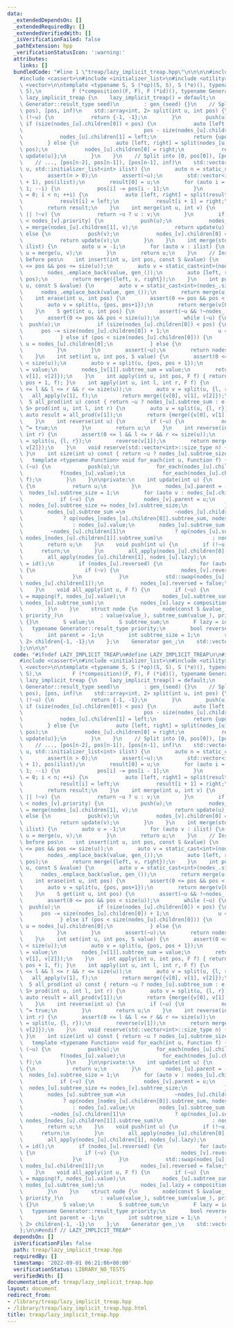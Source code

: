 ```yaml
---
data:
  _extendedDependsOn: []
  _extendedRequiredBy: []
  _extendedVerifiedWith: []
  _isVerificationFailed: false
  _pathExtension: hpp
  _verificationStatusIcon: ':warning:'
  attributes:
    links: []
  bundledCode: "#line 1 \"treap/lazy_implicit_treap.hpp\"\n\n\n\n#include <array>\n\
    #include <cassert>\n#include <initializer_list>\n#include <utility>\n#include\
    \ <vector>\n\ntemplate <typename S, S (*op)(S, S), S (*e)(), typename F, S (*mapping)(F,\
    \ S),\n          F (*composition)(F, F), F (*id)(), typename Generator>\nstruct\
    \ lazy_implicit_treap {\n    lazy_implicit_treap() = default;\n    explicit lazy_implicit_treap(typename\
    \ Generator::result_type seed)\n        : gen_(seed) {}\n    // Split into [0,\
    \ pos), [pos, inf)\n    std::array<int, 2> split(int u, int pos) {\n        if\
    \ (!~u) {\n            return {-1, -1};\n        }\n        push(u);\n       \
    \ if (size(nodes_[u].children[0]) < pos) {\n            auto [left, right] = split(nodes_[u].children[1],\n\
    \                                       pos - size(nodes_[u].children[0]) - 1);\n\
    \            nodes_[u].children[1] = left;\n            return {update(u), right};\n\
    \        } else {\n            auto [left, right] = split(nodes_[u].children[0],\
    \ pos);\n            nodes_[u].children[0] = right;\n            return {left,\
    \ update(u)};\n        }\n    }\n    // Split into [0, pos[0]), [pos[0], pos[1]),\n\
    \    // ..., [pos[n-2], pos[n-1]), [pos[n-1], inf)\n    std::vector<int> split(int\
    \ u, std::initializer_list<int> ilist) {\n        auto n = static_cast<int>(ilist.size());\n\
    \        assert(n > 0);\n        assert(~u);\n        std::vector<int> result(n\
    \ + 1), pos(ilist);\n        result[0] = u;\n        for (auto i = n - 1; i >=\
    \ 1; --i) {\n            pos[i] -= pos[i - 1];\n        }\n        for (auto i\
    \ = 0; i < n; ++i) {\n            auto [left, right] = split(result[i], pos[i]);\n\
    \            result[i] = left;\n            result[i + 1] = right;\n        }\n\
    \        return result;\n    }\n    int merge(int u, int v) {\n        if (!~u\
    \ || !~v) {\n            return ~u ? u : v;\n        }\n        if (nodes_[u].priority\
    \ < nodes_[v].priority) {\n            push(u);\n            nodes_[u].children[1]\
    \ = merge(nodes_[u].children[1], v);\n            return update(u);\n        }\
    \ else {\n            push(v);\n            nodes_[v].children[0] = merge(u, nodes_[v].children[0]);\n\
    \            return update(v);\n        }\n    }\n    int merge(std::initializer_list<int>\
    \ ilist) {\n        auto u = -1;\n        for (auto v : ilist) {\n           \
    \ u = merge(u, v);\n        }\n        return u;\n    }\n    // Inserts value\
    \ before pos\n    int insert(int u, int pos, const S &value) {\n        assert(0\
    \ <= pos && pos <= size(u));\n        auto v = static_cast<int>(nodes_.size());\n\
    \        nodes_.emplace_back(value, gen_());\n        auto [left, right] = split(u,\
    \ pos);\n        return merge({left, v, right});\n    }\n    int push_back(int\
    \ u, const S &value) {\n        auto v = static_cast<int>(nodes_.size());\n  \
    \      nodes_.emplace_back(value, gen_());\n        return merge(u, v);\n    }\n\
    \    int erase(int u, int pos) {\n        assert(0 <= pos && pos < size(u));\n\
    \        auto v = split(u, {pos, pos+1});\n        return merge(v[0], v[2]);\n\
    \    }\n    S get(int u, int pos) {\n        assert(~u && !~nodes_[u].parent);\n\
    \        assert(0 <= pos && pos < size(u));\n        while (~u) {\n          \
    \  push(u);\n            if (size(nodes_[u].children[0]) < pos) {\n          \
    \      pos -= size(nodes_[u].children[0]) + 1;\n                u = nodes_[u].children[1];\n\
    \            } else if (pos < size(nodes_[u].children[0])) {\n               \
    \ u = nodes_[u].children[0];\n            } else {\n                break;\n \
    \           }\n        }\n        assert(~u);\n        return nodes_[u].value;\n\
    \    }\n    int set(int u, int pos, S value) {\n        assert(0 <= pos && pos\
    \ < size(u));\n        auto v = split(u, {pos, pos + 1});\n        nodes_[v[1]].value\
    \ = value;\n        nodes_[v[1]].subtree_sum = value;\n        return merge({v[0],\
    \ v[1], v[2]});\n    }\n    int apply(int u, int pos, F f) { return apply(u, pos,\
    \ pos + 1, f); }\n    int apply(int u, int l, int r, F f) {\n        assert(0\
    \ <= l && l <= r && r <= size(u));\n        auto v = split(u, {l, r});\n     \
    \   all_apply(v[1], f);\n        return merge({v[0], v[1], v[2]});\n    }\n  \
    \  S all_prod(int u) const { return ~u ? nodes_[u].subtree_sum : e(); }\n    std::pair<int,\
    \ S> prod(int u, int l, int r) {\n        auto v = split(u, {l, r});\n       \
    \ auto result = all_prod(v[1]);\n        return {merge({v[0], v[1], v[2]}), result};\n\
    \    }\n    int reverse(int u) {\n        if (~u) {\n            nodes_[u].reversed\
    \ ^= true;\n        }\n        return u;\n    }\n    int reverse(int u, int l,\
    \ int r) {\n        assert(0 <= l && l <= r && r <= size(u));\n        auto v\
    \ = split(u, {l, r});\n        reverse(v[1]);\n        return merge({v[0], v[1],\
    \ v[2]});\n    }\n    void reserve(std::vector<int>::size_type n) { nodes_.reserve(n);\
    \ }\n    int size(int u) const { return ~u ? nodes_[u].subtree_size : 0; }\n \
    \   template <typename Function> void for_each(int u, Function f) {\n        if\
    \ (~u) {\n            push(u);\n            for_each(nodes_[u].children[0], f);\n\
    \            f(nodes_[u].value);\n            for_each(nodes_[u].children[1],\
    \ f);\n        }\n    }\n\nprivate:\n    int update(int u) {\n        if (!~u)\
    \ {\n            return u;\n        }\n        nodes_[u].parent = -1;\n      \
    \  nodes_[u].subtree_size = 1;\n        for (auto v : nodes_[u].children) {\n\
    \            if (~v) {\n                nodes_[v].parent = u;\n              \
    \  nodes_[u].subtree_size += nodes_[v].subtree_size;\n            }\n        }\n\
    \        nodes_[u].subtree_sum =\n                ~nodes_[u].children[0]\n   \
    \             ? op(nodes_[nodes_[u].children[0]].subtree_sum, nodes_[u].value)\n\
    \                : nodes_[u].value;\n        nodes_[u].subtree_sum =\n       \
    \         ~nodes_[u].children[1]\n                ? op(nodes_[u].subtree_sum,\
    \ nodes_[nodes_[u].children[1]].subtree_sum)\n                : nodes_[u].subtree_sum;\n\
    \        return u;\n    }\n    void push(int u) {\n        if (!~u) {\n      \
    \      return;\n        }\n        all_apply(nodes_[u].children[0], nodes_[u].lazy);\n\
    \        all_apply(nodes_[u].children[1], nodes_[u].lazy);\n        nodes_[u].lazy\
    \ = id();\n        if (nodes_[u].reversed) {\n            for (auto v : nodes_[u].children)\
    \ {\n                if (~v) {\n                    nodes_[v].reversed ^= true;\n\
    \                }\n            }\n            std::swap(nodes_[u].children[0],\
    \ nodes_[u].children[1]);\n            nodes_[u].reversed = false;\n        }\n\
    \    }\n    void all_apply(int u, F f) {\n        if (~u) {\n            nodes_[u].value\
    \ = mapping(f, nodes_[u].value);\n            nodes_[u].subtree_sum = mapping(f,\
    \ nodes_[u].subtree_sum);\n            nodes_[u].lazy = composition(f, nodes_[u].lazy);\n\
    \        }\n    }\n    struct node {\n        node(const S &value_, typename Generator::result_type\
    \ priority_)\n            : value(value_), subtree_sum(value_), priority(priority_)\
    \ {}\n        S value;\n        S subtree_sum;\n        F lazy = id();\n     \
    \   typename Generator::result_type priority;\n        bool reversed = false;\n\
    \        int parent = -1;\n        int subtree_size = 1;\n        std::array<int,\
    \ 2> children{-1, -1};\n    };\n    Generator gen_;\n    std::vector<node> nodes_;\n\
    };\n\n\n"
  code: "#ifndef LAZY_IMPLICIT_TREAP\n#define LAZY_IMPLICIT_TREAP\n\n#include <array>\n\
    #include <cassert>\n#include <initializer_list>\n#include <utility>\n#include\
    \ <vector>\n\ntemplate <typename S, S (*op)(S, S), S (*e)(), typename F, S (*mapping)(F,\
    \ S),\n          F (*composition)(F, F), F (*id)(), typename Generator>\nstruct\
    \ lazy_implicit_treap {\n    lazy_implicit_treap() = default;\n    explicit lazy_implicit_treap(typename\
    \ Generator::result_type seed)\n        : gen_(seed) {}\n    // Split into [0,\
    \ pos), [pos, inf)\n    std::array<int, 2> split(int u, int pos) {\n        if\
    \ (!~u) {\n            return {-1, -1};\n        }\n        push(u);\n       \
    \ if (size(nodes_[u].children[0]) < pos) {\n            auto [left, right] = split(nodes_[u].children[1],\n\
    \                                       pos - size(nodes_[u].children[0]) - 1);\n\
    \            nodes_[u].children[1] = left;\n            return {update(u), right};\n\
    \        } else {\n            auto [left, right] = split(nodes_[u].children[0],\
    \ pos);\n            nodes_[u].children[0] = right;\n            return {left,\
    \ update(u)};\n        }\n    }\n    // Split into [0, pos[0]), [pos[0], pos[1]),\n\
    \    // ..., [pos[n-2], pos[n-1]), [pos[n-1], inf)\n    std::vector<int> split(int\
    \ u, std::initializer_list<int> ilist) {\n        auto n = static_cast<int>(ilist.size());\n\
    \        assert(n > 0);\n        assert(~u);\n        std::vector<int> result(n\
    \ + 1), pos(ilist);\n        result[0] = u;\n        for (auto i = n - 1; i >=\
    \ 1; --i) {\n            pos[i] -= pos[i - 1];\n        }\n        for (auto i\
    \ = 0; i < n; ++i) {\n            auto [left, right] = split(result[i], pos[i]);\n\
    \            result[i] = left;\n            result[i + 1] = right;\n        }\n\
    \        return result;\n    }\n    int merge(int u, int v) {\n        if (!~u\
    \ || !~v) {\n            return ~u ? u : v;\n        }\n        if (nodes_[u].priority\
    \ < nodes_[v].priority) {\n            push(u);\n            nodes_[u].children[1]\
    \ = merge(nodes_[u].children[1], v);\n            return update(u);\n        }\
    \ else {\n            push(v);\n            nodes_[v].children[0] = merge(u, nodes_[v].children[0]);\n\
    \            return update(v);\n        }\n    }\n    int merge(std::initializer_list<int>\
    \ ilist) {\n        auto u = -1;\n        for (auto v : ilist) {\n           \
    \ u = merge(u, v);\n        }\n        return u;\n    }\n    // Inserts value\
    \ before pos\n    int insert(int u, int pos, const S &value) {\n        assert(0\
    \ <= pos && pos <= size(u));\n        auto v = static_cast<int>(nodes_.size());\n\
    \        nodes_.emplace_back(value, gen_());\n        auto [left, right] = split(u,\
    \ pos);\n        return merge({left, v, right});\n    }\n    int push_back(int\
    \ u, const S &value) {\n        auto v = static_cast<int>(nodes_.size());\n  \
    \      nodes_.emplace_back(value, gen_());\n        return merge(u, v);\n    }\n\
    \    int erase(int u, int pos) {\n        assert(0 <= pos && pos < size(u));\n\
    \        auto v = split(u, {pos, pos+1});\n        return merge(v[0], v[2]);\n\
    \    }\n    S get(int u, int pos) {\n        assert(~u && !~nodes_[u].parent);\n\
    \        assert(0 <= pos && pos < size(u));\n        while (~u) {\n          \
    \  push(u);\n            if (size(nodes_[u].children[0]) < pos) {\n          \
    \      pos -= size(nodes_[u].children[0]) + 1;\n                u = nodes_[u].children[1];\n\
    \            } else if (pos < size(nodes_[u].children[0])) {\n               \
    \ u = nodes_[u].children[0];\n            } else {\n                break;\n \
    \           }\n        }\n        assert(~u);\n        return nodes_[u].value;\n\
    \    }\n    int set(int u, int pos, S value) {\n        assert(0 <= pos && pos\
    \ < size(u));\n        auto v = split(u, {pos, pos + 1});\n        nodes_[v[1]].value\
    \ = value;\n        nodes_[v[1]].subtree_sum = value;\n        return merge({v[0],\
    \ v[1], v[2]});\n    }\n    int apply(int u, int pos, F f) { return apply(u, pos,\
    \ pos + 1, f); }\n    int apply(int u, int l, int r, F f) {\n        assert(0\
    \ <= l && l <= r && r <= size(u));\n        auto v = split(u, {l, r});\n     \
    \   all_apply(v[1], f);\n        return merge({v[0], v[1], v[2]});\n    }\n  \
    \  S all_prod(int u) const { return ~u ? nodes_[u].subtree_sum : e(); }\n    std::pair<int,\
    \ S> prod(int u, int l, int r) {\n        auto v = split(u, {l, r});\n       \
    \ auto result = all_prod(v[1]);\n        return {merge({v[0], v[1], v[2]}), result};\n\
    \    }\n    int reverse(int u) {\n        if (~u) {\n            nodes_[u].reversed\
    \ ^= true;\n        }\n        return u;\n    }\n    int reverse(int u, int l,\
    \ int r) {\n        assert(0 <= l && l <= r && r <= size(u));\n        auto v\
    \ = split(u, {l, r});\n        reverse(v[1]);\n        return merge({v[0], v[1],\
    \ v[2]});\n    }\n    void reserve(std::vector<int>::size_type n) { nodes_.reserve(n);\
    \ }\n    int size(int u) const { return ~u ? nodes_[u].subtree_size : 0; }\n \
    \   template <typename Function> void for_each(int u, Function f) {\n        if\
    \ (~u) {\n            push(u);\n            for_each(nodes_[u].children[0], f);\n\
    \            f(nodes_[u].value);\n            for_each(nodes_[u].children[1],\
    \ f);\n        }\n    }\n\nprivate:\n    int update(int u) {\n        if (!~u)\
    \ {\n            return u;\n        }\n        nodes_[u].parent = -1;\n      \
    \  nodes_[u].subtree_size = 1;\n        for (auto v : nodes_[u].children) {\n\
    \            if (~v) {\n                nodes_[v].parent = u;\n              \
    \  nodes_[u].subtree_size += nodes_[v].subtree_size;\n            }\n        }\n\
    \        nodes_[u].subtree_sum =\n                ~nodes_[u].children[0]\n   \
    \             ? op(nodes_[nodes_[u].children[0]].subtree_sum, nodes_[u].value)\n\
    \                : nodes_[u].value;\n        nodes_[u].subtree_sum =\n       \
    \         ~nodes_[u].children[1]\n                ? op(nodes_[u].subtree_sum,\
    \ nodes_[nodes_[u].children[1]].subtree_sum)\n                : nodes_[u].subtree_sum;\n\
    \        return u;\n    }\n    void push(int u) {\n        if (!~u) {\n      \
    \      return;\n        }\n        all_apply(nodes_[u].children[0], nodes_[u].lazy);\n\
    \        all_apply(nodes_[u].children[1], nodes_[u].lazy);\n        nodes_[u].lazy\
    \ = id();\n        if (nodes_[u].reversed) {\n            for (auto v : nodes_[u].children)\
    \ {\n                if (~v) {\n                    nodes_[v].reversed ^= true;\n\
    \                }\n            }\n            std::swap(nodes_[u].children[0],\
    \ nodes_[u].children[1]);\n            nodes_[u].reversed = false;\n        }\n\
    \    }\n    void all_apply(int u, F f) {\n        if (~u) {\n            nodes_[u].value\
    \ = mapping(f, nodes_[u].value);\n            nodes_[u].subtree_sum = mapping(f,\
    \ nodes_[u].subtree_sum);\n            nodes_[u].lazy = composition(f, nodes_[u].lazy);\n\
    \        }\n    }\n    struct node {\n        node(const S &value_, typename Generator::result_type\
    \ priority_)\n            : value(value_), subtree_sum(value_), priority(priority_)\
    \ {}\n        S value;\n        S subtree_sum;\n        F lazy = id();\n     \
    \   typename Generator::result_type priority;\n        bool reversed = false;\n\
    \        int parent = -1;\n        int subtree_size = 1;\n        std::array<int,\
    \ 2> children{-1, -1};\n    };\n    Generator gen_;\n    std::vector<node> nodes_;\n\
    };\n\n#endif // LAZY_IMPLICIT_TREAP"
  dependsOn: []
  isVerificationFile: false
  path: treap/lazy_implicit_treap.hpp
  requiredBy: []
  timestamp: '2022-09-01 06:21:06+00:00'
  verificationStatus: LIBRARY_NO_TESTS
  verifiedWith: []
documentation_of: treap/lazy_implicit_treap.hpp
layout: document
redirect_from:
- /library/treap/lazy_implicit_treap.hpp
- /library/treap/lazy_implicit_treap.hpp.html
title: treap/lazy_implicit_treap.hpp
---
```

